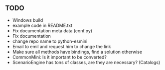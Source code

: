 ## TODO
- Windows build
- example code in README.txt
- Fix documentation meta data (conf.py)
- Fix documentation 
- change repo name to python-esmini
- Email to emil and request him to change the link
- Make sure all methods have bindings, find a solution otherwise
- CommonMini: Is it important to be converted?
- ScenarioEngine has tons of classes, are they are necessary? (Catalogs)

